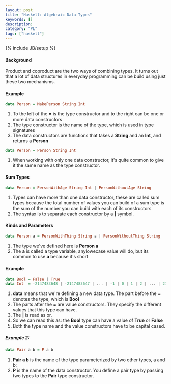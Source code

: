 ```yaml
--- 
layout: post 
title: "Haskell: Algebraic Data Types" 
keywords: [] 
description: 
category: "PL"
tags: ["haskell"] 
--- 
```

{% include JB/setup %}

#### Background
Product and coproduct are the two ways of combining types. It turns out that a
lot of data structures in everyday programming can be build using just these two
mechanisms.


#### Example

```haskell
data Person = MakePerson String Int
```

1. To the left of the $\textbf{=}$ is the type constructor and to the right can
   be one or more data constructors
2. The type constructor is the name of the type, which is used in type
   signatures
3. The data constructors are functions that takes a $\textbf{String}$ and an
   $\textbf{Int}$, and returns a $\textbf{Person}$

```haskell
data Person = Person String Int
```

1. When working with only one data constructor, it's quite common to give it the
   same name as the type constructor.


#### Sum Types

```haskell
data Person = PersonWithAge String Int | PersonWithoutAge String
```

1. Types can have more than one data constructor, these are called sum types
   because the total number of values you can build of a sum type is the sum of
   the number you can build with each of its constructors
2. The syntax is to separate each constructor by a $\textbf{|}$ symbol.


#### Kinds and Parameters

```haskell
data Person a = PersonWithThing String a | PersonWithoutThing String
```

1. The type we've defined here is $\textbf{Person a}$
2. The $\textbf{a}$ is called a type variable, anylowecase value will do, but
   its common to use $\textbf{a}$ because it's short



#### Example

```haskell
data Bool = False | True
data Int  = -2147483648 | -2147483647 | ... | -1 | 0 | 1 | 2 | ... | 2147483647
```

1. $\textbf{data}$ means that we're defining a new data type. The part before
   the $\textbf{=}$ denotes the type, which is $\textbf{Bool}$
2. The parts after the $\textbf{=}$ are value constructors. They specify the
   different values that this type can have.
3. The $\textbf{|}$ is read as or. 
4. So we can read this as: the $\textbf{Bool}$ type can have a value of
   $\textbf{True}$ or $\textbf{False}$
5. Both the type name and the value constructors have to be capital cased.


##### Example 2:

```haskell
data Pair a b = P a b
```

1. $\textbf{Pair a b}$ is the name of the type parameterized by two other types,
   a and b;
2. $\textbf{P}$ is the name of the data constructor. You define a pair type by
   passing two types to the $\textbf{Pair}$ type constructor.



